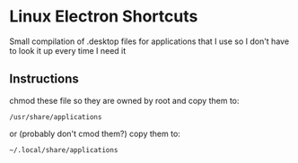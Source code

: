 # Linux Electron Shortcuts

Small compilation of .desktop files for applications that I use so I don't have to look it up every time I need it


## Instructions

chmod these file so they are owned by root and copy them to:

```
/usr/share/applications
```

or (probably don't cmod them?) copy them to:

```
~/.local/share/applications
```
